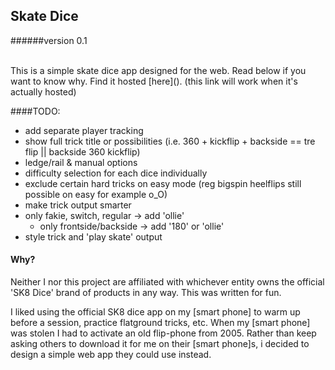 ## Skate Dice
######version 0.1

<br />
This is a simple skate dice app designed for the web. Read below if you want to know why. Find it hosted [here](). (this link will work when it's actually hosted)

####TODO:
 - add separate player tracking
 - show full trick title or possibilities (i.e. 360 + kickflip + backside == tre flip || backside 360 kickflip)
 - ledge/rail & manual options
 - difficulty selection for each dice individually
 - exclude certain hard tricks on easy mode (reg bigspin heelflips still possible on easy for example o_O)
 - make trick output smarter
 - only fakie, switch, regular -> add 'ollie'
	 - only  frontside/backside -> add '180' or 'ollie'
 - style trick and 'play skate' output

#### Why?
Neither I nor this project are affiliated with whichever entity owns the official 'SK8 Dice' brand of products in any way. This was written for fun. 

I liked using the official SK8 dice app on my [smart phone] to warm up before a session, practice flatground tricks, etc. When my [smart phone] was stolen I had to activate an old flip-phone from 2005. Rather than keep asking others to download it for me on their [smart phone]s, i decided to design a simple web app they could use instead.  

